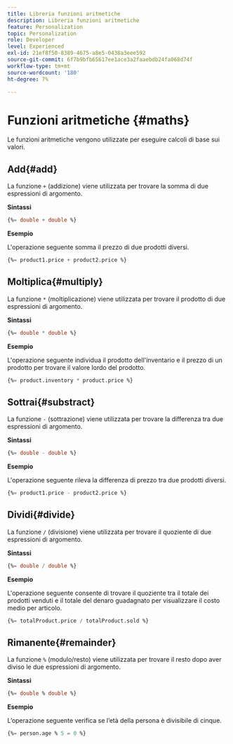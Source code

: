 ```yaml
---
title: Libreria funzioni aritmetiche
description: Libreria funzioni aritmetiche
feature: Personalization
topic: Personalization
role: Developer
level: Experienced
exl-id: 21ef8f50-8389-4675-a8e5-0438a3eee592
source-git-commit: 6f7b9bfb65617ee1ace3a2faaebdb24fa068d74f
workflow-type: tm+mt
source-wordcount: '180'
ht-degree: 7%

---
```


# Funzioni aritmetiche {#maths}

Le funzioni aritmetiche vengono utilizzate per eseguire calcoli di base sui valori.

## Add{#add}

La funzione `+` (addizione) viene utilizzata per trovare la somma di due espressioni di argomento.

**Sintassi**

```sql
{%= double + double %}
```

**Esempio**

L&#39;operazione seguente somma il prezzo di due prodotti diversi.

```sql
{%= product1.price + product2.price %}
```

## Moltiplica{#multiply}

La funzione `*` (moltiplicazione) viene utilizzata per trovare il prodotto di due espressioni di argomento.

**Sintassi**

```sql
{%= double * double %}
```

**Esempio**

L&#39;operazione seguente individua il prodotto dell&#39;inventario e il prezzo di un prodotto per trovare il valore lordo del prodotto.

```sql
{%= product.inventory * product.price %}
```

## Sottrai{#substract}

La funzione `-` (sottrazione) viene utilizzata per trovare la differenza tra due espressioni di argomento.

**Sintassi**

```sql
{%= double - double %}
```

**Esempio**

L&#39;operazione seguente rileva la differenza di prezzo tra due prodotti diversi.

```sql
{%= product1.price - product2.price %}
```

## Dividi{#divide}

La funzione `/` (divisione) viene utilizzata per trovare il quoziente di due espressioni di argomento.

**Sintassi**

```sql
{%= double / double %}
```

**Esempio**

L&#39;operazione seguente consente di trovare il quoziente tra il totale dei prodotti venduti e il totale del denaro guadagnato per visualizzare il costo medio per articolo.

```sql
{%= totalProduct.price / totalProduct.sold %}
```

## Rimanente{#remainder}

La funzione `%` (modulo/resto) viene utilizzata per trovare il resto dopo aver diviso le due espressioni di argomento.

**Sintassi**

```sql
{%= double % double %}
```

**Esempio**

L’operazione seguente verifica se l’età della persona è divisibile di cinque.

```sql
{%= person.age % 5 = 0 %}
```
